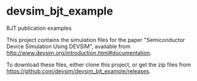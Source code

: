 # devsim_bjt_example
BJT publication examples

This project contains the simulation files for the paper "Semiconductor Device Simulation Using DEVSIM", available from http://www.devsim.org/introduction.html#documentation.

To download these files, either clone this project, or get the zip files from https://github.com/devsim/devsim_bjt_example/releases.
